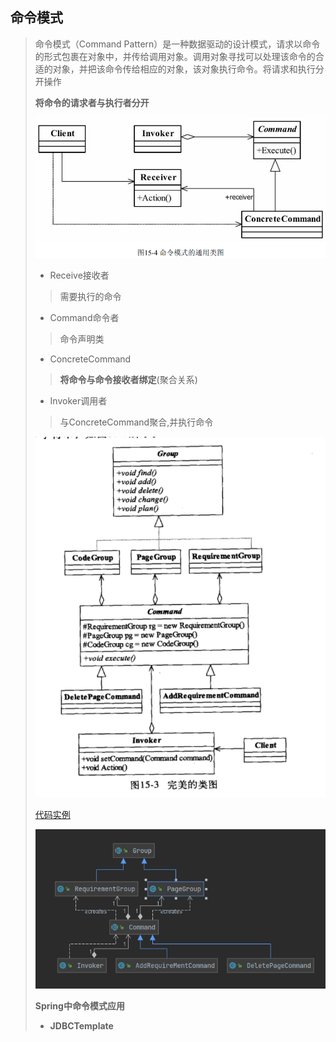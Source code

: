 ## 命令模式

> 命令模式（Command Pattern）是一种数据驱动的设计模式，请求以命令的形式包裹在对象中，并传给调用对象。调用对象寻找可以处理该命令的合适的对象，并把该命令传给相应的对象，该对象执行命令。将请求和执行分开操作
>
> **将命令的请求者与执行者分开**
>
> ![image-20211110192311768](image-20211110192311768.png)
>
> - Receive接收者
>
> > 需要执行的命令
>
> - Command命令者
>
> > 命令声明类
>
> - ConcreteCommand
>
> > **将命令与命令接收者绑定**(聚合关系)
>
> - Invoker调用者
>
> > 与ConcreteCommand聚合,并执行命令
>
> ![image-20211113142946422](image-20211113142946422-6784988.png)
>
> [代码实例](https://gitee.com/miaomiaole/DesignPattern/tree/master/src/main/java/org/example/Command)
>
> ![image-20211119093358281](image-20211119093358281.png) 
>
> **Spring中命令模式应用**
>
> - **JDBCTemplate**
>

